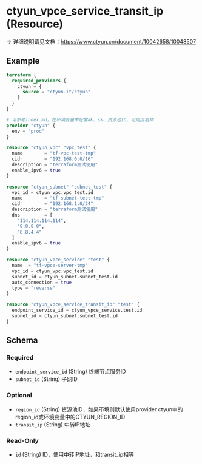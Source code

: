 # ctyun_vpce_service_transit_ip (Resource)
-> 详细说明请见文档：https://www.ctyun.cn/document/10042658/10048507



## Example

```terraform
terraform {
  required_providers {
    ctyun = {
      source = "ctyun-it/ctyun"
    }
  }
}

# 可参考index.md，在环境变量中配置ak、sk、资源池ID、可用区名称
provider "ctyun" {
  env = "prod"
}

resource "ctyun_vpc" "vpc_test" {
  name        = "tf-vpc-test-tmp"
  cidr        = "192.168.0.0/16"
  description = "terraform测试使用"
  enable_ipv6 = true
}

resource "ctyun_subnet" "subnet_test" {
  vpc_id = ctyun_vpc.vpc_test.id
  name        = "tf-subnet-test-tmp"
  cidr        = "192.168.1.0/24"
  description = "terraform测试使用"
  dns         = [
    "114.114.114.114",
    "8.8.8.8",
    "8.8.4.4"
  ]
  enable_ipv6 = true
}

resource "ctyun_vpce_service" "test" {
  name  = "tf-vpce-server-tmp"
  vpc_id = ctyun_vpc.vpc_test.id
  subnet_id = ctyun_subnet.subnet_test.id
  auto_connection = true
  type = "reverse"
}

resource "ctyun_vpce_service_transit_ip" "test" {
  endpoint_service_id = ctyun_vpce_service.test.id
  subnet_id = ctyun_subnet.subnet_test.id
}
```

<!-- schema generated by tfplugindocs -->
## Schema

### Required

- `endpoint_service_id` (String) 终端节点服务ID
- `subnet_id` (String) 子网ID

### Optional

- `region_id` (String) 资源池ID，如果不填则默认使用provider ctyun中的region_id或环境变量中的CTYUN_REGION_ID
- `transit_ip` (String) 中转IP地址

### Read-Only

- `id` (String) ID，使用中转IP地址，和transit_ip相等